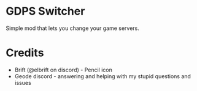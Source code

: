 # GDPS Switcher
Simple mod that lets you change your game servers.
# Credits
- Brift (@elbrift on discord) - Pencil icon
- Geode discord - answering and helping with my stupid questions and issues